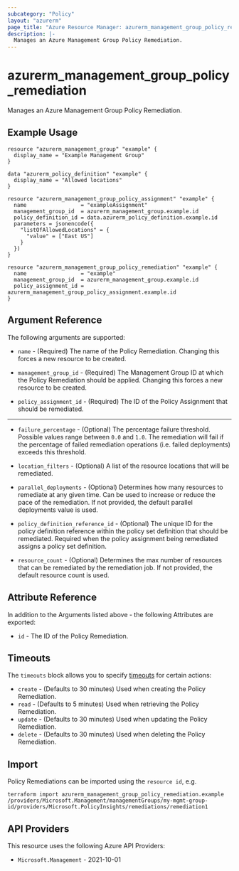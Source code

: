 ```yaml
---
subcategory: "Policy"
layout: "azurerm"
page_title: "Azure Resource Manager: azurerm_management_group_policy_remediation"
description: |-
  Manages an Azure Management Group Policy Remediation.
---
```


# azurerm_management_group_policy_remediation

Manages an Azure Management Group Policy Remediation.

## Example Usage

```hcl
resource "azurerm_management_group" "example" {
  display_name = "Example Management Group"
}

data "azurerm_policy_definition" "example" {
  display_name = "Allowed locations"
}

resource "azurerm_management_group_policy_assignment" "example" {
  name                 = "exampleAssignment"
  management_group_id  = azurerm_management_group.example.id
  policy_definition_id = data.azurerm_policy_definition.example.id
  parameters = jsonencode({
    "listOfAllowedLocations" = {
      "value" = ["East US"]
    }
  })
}

resource "azurerm_management_group_policy_remediation" "example" {
  name                 = "example"
  management_group_id  = azurerm_management_group.example.id
  policy_assignment_id = azurerm_management_group_policy_assignment.example.id
}
```

## Argument Reference

The following arguments are supported:

* `name` - (Required) The name of the Policy Remediation. Changing this forces a new resource to be created.

* `management_group_id` - (Required) The Management Group ID at which the Policy Remediation should be applied. Changing this forces a new resource to be created.

* `policy_assignment_id` - (Required) The ID of the Policy Assignment that should be remediated.

---

* `failure_percentage` - (Optional) The percentage failure threshold. Possible values range between `0.0` and `1.0`. The remediation will fail if the percentage of failed remediation operations (i.e. failed deployments) exceeds this threshold.

* `location_filters` - (Optional) A list of the resource locations that will be remediated.

* `parallel_deployments` - (Optional) Determines how many resources to remediate at any given time. Can be used to increase or reduce the pace of the remediation. If not provided, the default parallel deployments value is used.

* `policy_definition_reference_id` - (Optional) The unique ID for the policy definition reference within the policy set definition that should be remediated. Required when the policy assignment being remediated assigns a policy set definition.

* `resource_count` - (Optional) Determines the max number of resources that can be remediated by the remediation job. If not provided, the default resource count is used.

## Attribute Reference

In addition to the Arguments listed above - the following Attributes are exported:

* `id` - The ID of the Policy Remediation.

## Timeouts

The `timeouts` block allows you to specify [timeouts](https://developer.hashicorp.com/terraform/language/resources/configure#define-operation-timeouts) for certain actions:

* `create` - (Defaults to 30 minutes) Used when creating the Policy Remediation.
* `read` - (Defaults to 5 minutes) Used when retrieving the Policy Remediation.
* `update` - (Defaults to 30 minutes) Used when updating the Policy Remediation.
* `delete` - (Defaults to 30 minutes) Used when deleting the Policy Remediation.

## Import

Policy Remediations can be imported using the `resource id`, e.g.

```shell
terraform import azurerm_management_group_policy_remediation.example /providers/Microsoft.Management/managementGroups/my-mgmt-group-id/providers/Microsoft.PolicyInsights/remediations/remediation1
```

## API Providers
<!-- This section is generated, changes will be overwritten -->
This resource uses the following Azure API Providers:

* `Microsoft.Management` - 2021-10-01
